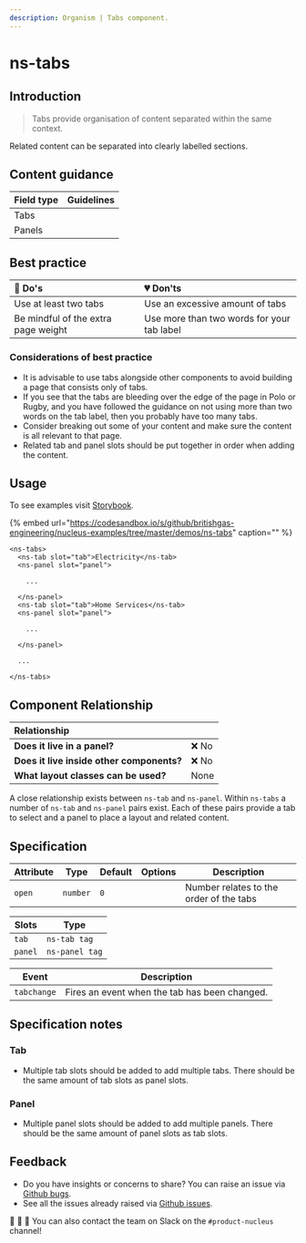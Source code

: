 ```yaml
---
description: Organism | Tabs component.
---
```


# ns-tabs

## Introduction

> Tabs provide organisation of content separated within the same context.

Related content can be separated into clearly labelled sections.

## Content guidance

| Field type   | Guidelines          |
|--------------|---------------------|
| Tabs      |                     |
| Panels    |                     |

## Best practice

| 💚 Do's | 💔 Don'ts |
| :--- | :--- |
| Use at least two tabs | Use an excessive amount of tabs |
| Be mindful of the extra page weight | Use more than two words for your tab label |

### Considerations of best practice

* It is advisable to use tabs alongside other components to avoid building a page that consists only of tabs.
* If you see that the tabs are bleeding over the edge of the page in Polo or Rugby, and you have followed the guidance on not using more than two words on the tab label, then you probably have too many tabs.
* Consider breaking out some of your content and make sure the content is all relevant to that page.
* Related tab and panel slots should be put together in order when adding the content.

## Usage

To see examples visit [Storybook](https://britishgas.co.uk/nucleus/demo/index.html?path=/story/ns-tabs--tabs).

{% embed url="https://codesandbox.io/s/github/britishgas-engineering/nucleus-examples/tree/master/demos/ns-tabs" caption="" %}

```markup
<ns-tabs>
  <ns-tab slot="tab">Electricity</ns-tab>
  <ns-panel slot="panel">

    ...

  </ns-panel>
  <ns-tab slot="tab">Home Services</ns-tab>
  <ns-panel slot="panel">

    ...

  </ns-panel>

  ...

</ns-tabs>
```

## Component Relationship

|  **Relationship**  |  |
| :--- | :--- |
| **Does it live in a panel?** | ❌ No |
| **Does it live inside other components?** | ❌ No |
| **What layout classes can be used?**  | None |

A close relationship exists between `ns-tab` and `ns-panel`. Within `ns-tabs` a number of `ns-tab` and `ns-panel` pairs exist. Each of these pairs provide a tab to select and a panel to place a layout and related content.

## Specification

| Attribute    | Type                | Default   | Options   | Description |
|--------------|---------------------|-----------|-----------|-------------|
| `open` | `number`    | `0` |  | Number relates to the order of the tabs |

| Slots   | Type           |
| ------- | -------------- |
| `tab`   | `ns-tab tag`   |
| `panel` | `ns-panel tag` |

| Event       | Description                                   |
| ----------- | --------------------------------------------- |
| `tabchange` | Fires an event when the tab has been changed. |

## Specification notes

### Tab

- Multiple tab slots should be added to add multiple tabs. There should be the same amount of tab slots as panel slots.

### Panel

- Multiple panel slots should be added to add multiple panels. There should be the same amount of panel slots as tab slots.

## Feedback

* Do you have insights or concerns to share? You can raise an issue via [Github bugs](https://github.com/ConnectedHomes/nucleus/issues/new?assignees=&labels=Bug&template=a--bug-report.md&title=[bug]%20[NAME%20OF%20COMPONENT]).
* See all the issues already raised via [Github issues](https://github.com/connectedHomes/nucleus/issues?utf8=%E2%9C%93&q=is%3Aopen+is%3Aissue+label%3ABug+[NAME%20OF%20COMPONENT]).

💩 🎉 🦄 You can also contact the team on Slack on the `#product-nucleus` channel!

